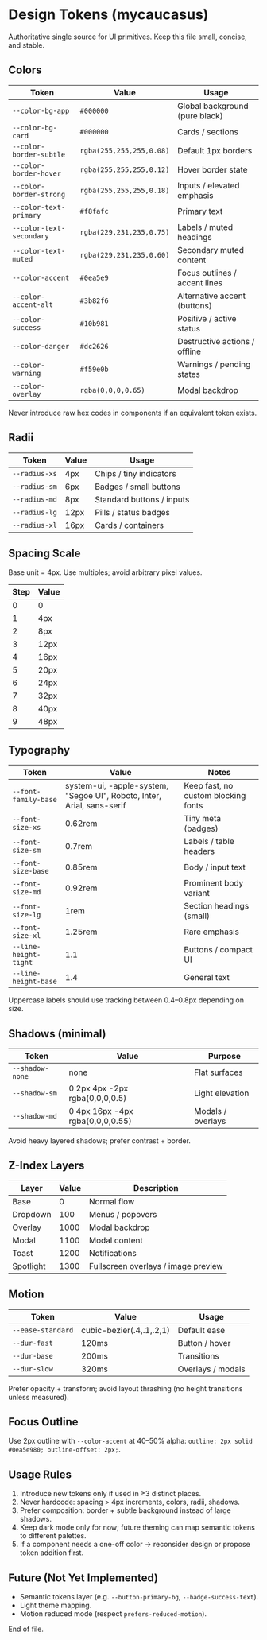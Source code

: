 # Design Tokens (mycaucasus)

Authoritative single source for UI primitives. Keep this file small, concise, and stable.

## Colors

| Token | Value | Usage |
|-------|-------|-------|
| `--color-bg-app` | `#000000` | Global background (pure black) |
| `--color-bg-card` | `#000000` | Cards / sections |
| `--color-border-subtle` | `rgba(255,255,255,0.08)` | Default 1px borders |
| `--color-border-hover` | `rgba(255,255,255,0.12)` | Hover border state |
| `--color-border-strong` | `rgba(255,255,255,0.18)` | Inputs / elevated emphasis |
| `--color-text-primary` | `#f8fafc` | Primary text |
| `--color-text-secondary` | `rgba(229,231,235,0.75)` | Labels / muted headings |
| `--color-text-muted` | `rgba(229,231,235,0.60)` | Secondary muted content |
| `--color-accent` | `#0ea5e9` | Focus outlines / accent lines |
| `--color-accent-alt` | `#3b82f6` | Alternative accent (buttons) |
| `--color-success` | `#10b981` | Positive / active status |
| `--color-danger` | `#dc2626` | Destructive actions / offline |
| `--color-warning` | `#f59e0b` | Warnings / pending states |
| `--color-overlay` | `rgba(0,0,0,0.65)` | Modal backdrop |

Never introduce raw hex codes in components if an equivalent token exists.

## Radii

| Token | Value | Usage |
|-------|-------|-------|
| `--radius-xs` | 4px | Chips / tiny indicators |
| `--radius-sm` | 6px | Badges / small buttons |
| `--radius-md` | 8px | Standard buttons / inputs |
| `--radius-lg` | 12px | Pills / status badges |
| `--radius-xl` | 16px | Cards / containers |

## Spacing Scale

Base unit = 4px. Use multiples; avoid arbitrary pixel values.

| Step | Value |
|------|-------|
| 0 | 0 |
| 1 | 4px |
| 2 | 8px |
| 3 | 12px |
| 4 | 16px |
| 5 | 20px |
| 6 | 24px |
| 7 | 32px |
| 8 | 40px |
| 9 | 48px |

## Typography

| Token | Value | Notes |
|-------|-------|-------|
| `--font-family-base` | system-ui, -apple-system, "Segoe UI", Roboto, Inter, Arial, sans-serif | Keep fast, no custom blocking fonts |
| `--font-size-xs` | 0.62rem | Tiny meta (badges) |
| `--font-size-sm` | 0.7rem | Labels / table headers |
| `--font-size-base` | 0.85rem | Body / input text |
| `--font-size-md` | 0.92rem | Prominent body variant |
| `--font-size-lg` | 1rem | Section headings (small) |
| `--font-size-xl` | 1.25rem | Rare emphasis |
| `--line-height-tight` | 1.1 | Buttons / compact UI |
| `--line-height-base` | 1.4 | General text |

Uppercase labels should use tracking between 0.4–0.8px depending on size.

## Shadows (minimal)

| Token | Value | Purpose |
|-------|-------|---------|
| `--shadow-none` | none | Flat surfaces |
| `--shadow-sm` | 0 2px 4px -2px rgba(0,0,0,0.5) | Light elevation |
| `--shadow-md` | 0 4px 16px -4px rgba(0,0,0,0.55) | Modals / overlays |

Avoid heavy layered shadows; prefer contrast + border.

## Z-Index Layers

| Layer | Value | Description |
|-------|-------|-------------|
| Base | 0 | Normal flow |
| Dropdown | 100 | Menus / popovers |
| Overlay | 1000 | Modal backdrop |
| Modal | 1100 | Modal content |
| Toast | 1200 | Notifications |
| Spotlight | 1300 | Fullscreen overlays / image preview |

## Motion

| Token | Value | Usage |
|-------|-------|-------|
| `--ease-standard` | cubic-bezier(.4,.1,.2,1) | Default ease |
| `--dur-fast` | 120ms | Button / hover |
| `--dur-base` | 200ms | Transitions |
| `--dur-slow` | 320ms | Overlays / modals |

Prefer opacity + transform; avoid layout thrashing (no height transitions unless measured).

## Focus Outline

Use 2px outline with `--color-accent` at 40–50% alpha: `outline: 2px solid #0ea5e980; outline-offset: 2px;`.

## Usage Rules

1. Introduce new tokens only if used in ≥3 distinct places.
2. Never hardcode: spacing > 4px increments, colors, radii, shadows.
3. Prefer composition: border + subtle background instead of large shadows.
4. Keep dark mode only for now; future theming can map semantic tokens to different palettes.
5. If a component needs a one-off color → reconsider design or propose token addition first.

## Future (Not Yet Implemented)
- Semantic tokens layer (e.g. `--button-primary-bg`, `--badge-success-text`).
- Light theme mapping.
- Motion reduced mode (respect `prefers-reduced-motion`).

End of file.
